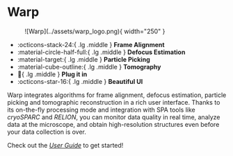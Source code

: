 # Warp

<figure markdown="span">
  ![Warp](../assets/warp_logo.png){ width="250" }
  <figcaption></figcaption>
</figure>

<div class="grid cards" markdown>

- :octicons-stack-24:{ .lg .middle } __Frame Alignment__
- :material-circle-half-full:{ .lg .middle } __Defocus Estimation__
- :material-target:{ .lg .middle } __Particle Picking__
- :material-cube-outline:{ .lg .middle } __Tomography__
- :electric_plug:{ .lg .middle } __Plug it in__
- :octicons-star-16:{ .lg .middle } __Beautiful UI__

</div>

Warp integrates algorithms for frame alignment, defocus estimation, particle
picking and tomographic reconstruction in a rich user interface. Thanks to its
on-the-fly processing mode and integration with SPA tools like *cryoSPARC* and *RELION*,
you can monitor data quality in real time, analyze data at the microscope, and obtain
high-resolution structures even before your data collection is over.

Check out the [*User Guide*](../user_guide/overview.md) to get started!

